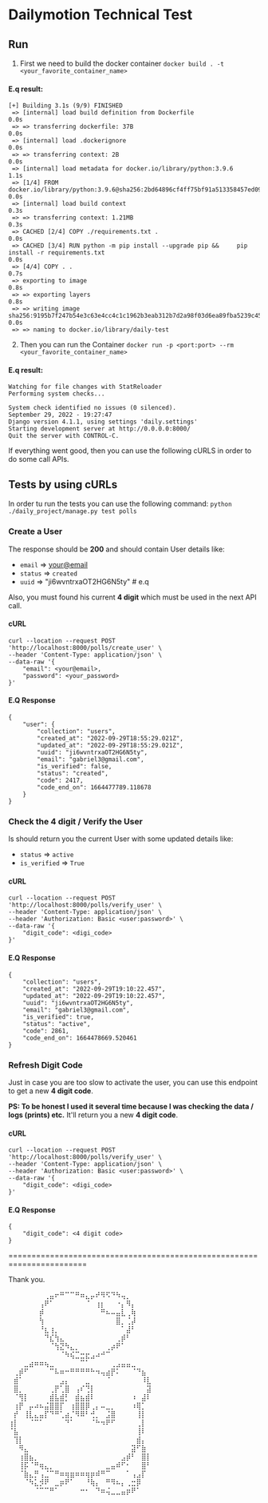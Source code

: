 # Dailymotion Technical Test

## Run

1. First we need to build the docker container
`docker build . -t <your_favorite_container_name>`

#### E.q result:

```
[+] Building 3.1s (9/9) FINISHED
 => [internal] load build definition from Dockerfile                                                                                                                                                                               0.0s
 => => transferring dockerfile: 37B                                                                                                                                                                                                0.0s
 => [internal] load .dockerignore                                                                                                                                                                                                  0.0s
 => => transferring context: 2B                                                                                                                                                                                                    0.0s
 => [internal] load metadata for docker.io/library/python:3.9.6                                                                                                                                                                    1.1s
 => [1/4] FROM docker.io/library/python:3.9.6@sha256:2bd64896cf4ff75bf91a513358457ed09d890715d9aa6bb602323aedbee84d14                                                                                                              0.0s
 => [internal] load build context                                                                                                                                                                                                  0.3s
 => => transferring context: 1.21MB                                                                                                                                                                                                0.3s
 => CACHED [2/4] COPY ./requirements.txt .                                                                                                                                                                                         0.0s
 => CACHED [3/4] RUN python -m pip install --upgrade pip &&     pip install -r requirements.txt                                                                                                                                    0.0s
 => [4/4] COPY . .                                                                                                                                                                                                                 0.7s
 => exporting to image                                                                                                                                                                                                             0.8s
 => => exporting layers                                                                                                                                                                                                            0.8s
 => => writing image sha256:9195b7f247b54e3c63e4cc4c1c1962b3eab312b7d2a98f03d6ea89fba5239c45                                                                                                                                       0.0s
 => => naming to docker.io/library/daily-test
```
2. Then you can run the Container
`docker run -p <port:port> --rm <your_favorite_container_name>`

#### E.q result:
```
Watching for file changes with StatReloader
Performing system checks...

System check identified no issues (0 silenced).
September 29, 2022 - 19:27:47
Django version 4.1.1, using settings 'daily.settings'
Starting development server at http://0.0.0.0:8000/
Quit the server with CONTROL-C.
```

If everything went good, then you can use the following cURLS in order to do some call APIs.

## Tests by using cURLs

In order tu run the tests you can use the following command:
`python ./daily_project/manage.py test polls`

### Create a User

The response should be **200** and should contain User details like:
- `email` => <your@email>
- `status` => `created`
- `uuid` => "ji6wvntrxaOT2HG6N5ty" # e.q

Also, you must found his current **4 digit** which must be used in the next API call.

#### cURL
```
curl --location --request POST 'http://localhost:8000/polls/create_user' \
--header 'Content-Type: application/json' \
--data-raw '{
    "email": <your@email>,
    "password": <your_password>
}'
```

#### E.Q Response
```
{
    "user": {
        "collection": "users",
        "created_at": "2022-09-29T18:55:29.021Z",
        "updated_at": "2022-09-29T18:55:29.021Z",
        "uuid": "ji6wvntrxaOT2HG6N5ty",
        "email": "gabriel3@gmail.com",
        "is_verified": false,
        "status": "created",
        "code": 2417,
        "code_end_on": 1664477789.118678
    }
}
```

### Check the 4 digit / Verify the User

Is should return you the current User with some updated details like:
- `status` => `active`
- `is_verified` => `True`

#### cURL
```
curl --location --request POST 'http://localhost:8000/polls/verify_user' \
--header 'Content-Type: application/json' \
--header 'Authorization: Basic <user:password>' \
--data-raw '{
    "digit_code": <digi_code>
}'
```

#### E.Q Response
```
{
    "collection": "users",
    "created_at": "2022-09-29T19:10:22.457",
    "updated_at": "2022-09-29T19:10:22.457",
    "uuid": "ji6wvntrxaOT2HG6N5ty",
    "email": "gabriel3@gmail.com",
    "is_verified": true,
    "status": "active",
    "code": 2861,
    "code_end_on": 1664478669.520461
}
```

### Refresh Digit Code

Just in case you are too slow to activate the user, you can use this endpoint to get a new **4 digit code**.

__PS: To be honest I used it several time because I was checking the data / logs (prints) etc.__
It'll return you a new **4 digit code**.

#### cURL
```
curl --location --request POST 'http://localhost:8000/polls/verify_user' \
--header 'Content-Type: application/json' \
--header 'Authorization: Basic <user:password>' \
--data-raw '{
    "digit_code": <digi_code>
}'
```

#### E.Q Response
```
{
    "digit_code": <4 digit code>
}
```


=======================================================================

Thank you.

⠀⠀⠀⠀⠀⠀⠀⢀⣤⠖⠛⠉⠉⠛⠶⣄⡤⠞⠻⠫⠙⠳⢤⡀⠀⠀⠀⠀
⠀⠀⠀⠀⠀⠀⢠⠟⠁⠀⠀⠀⠀⠀⠀⠈⠀⢰⡆⠀⠀⠐⡄⠻⡄⠀⠀⠀
⠀⠀⠀⠀⠀⠀⡾⠀⠀⠀⠀⠀⠀⠀⠀⠀⠀⠀⠛⠦⠤⣤⣇⢀⢷⠀⠀⠀
⠀⠀⠀⠀⠀⠀⢳⠀⠀⠀⠀⠀⠀⠀⠀⠀⠀⠀⠀⠀⠀⣿⡀⢈⡼⠀⠀⠀
⠀⠀⠀⠀⠀⠀⠘⣆⢰⡀⠀⠀⠀⠀⠀⠀⠀⠀⠀⠀⠀⠀⠁⣼⠃⠀⠀⠀
⠀⠀⠀⠀⠀⠀⠀⠙⣎⢳⣄⠀⠀⠀⠀⠀⠀⠀⠀⠀⠀⢀⡾⠃⠀⠀⠀⠀
⠀⠀⠀⠀⠀⠀⠀⠀⠈⢳⣝⠳⣄⡀⠀⠀⠀⠀⠀⢀⡴⠟⠁⠀⠀⠀⠀⠀
⠀⠀⠀⠀⠀⠀⠀⠀⠀⠀⠈⠳⢮⣉⣒⣖⣠⠴⠚⠉⠀⠀⠀⠀⠀⠀⠀⠀
⠀⠀⠀⣀⣴⠶⠶⢦⣀⠀⠀⠀⠀⠀⠉⠁⠀⠀⠀⠀⢀⣠⣤⣤⣀⠀⠀⠀
⠀⢀⡾⠋⠀⠀⠀⠀⠉⠧⠶⠒⠛⠛⠛⠛⠓⠲⢤⣴⡟⠅⠀⠀⠈⠙⣦⠀
⠀⣾⠁⠀⠀⠀⠀⠀⠀⠀⣠⡄⠀⠀⠀⣀⠀⠀⠀⠈⠀⠀⠀⠀⠀⠀⠸⣇
⠀⣿⡀⠀⠀⠀⠀⠀⢀⡟⢁⣿⠀⢠⠎⢙⡇⠀⠀⠀⠀⠀⠀⠀⠀⠀⠀⣽
⠀⠈⢻⡇⠀⠀⠀⠀⣾⣧⣾⡃⠀⣾⣦⣾⠇⠀⠀⠀⠀⠀⠀⠀⠰⠀⣼⠇
⠀⢰⡟⠀⡤⠴⠦⣬⣿⣿⡏⠀⢰⣿⣿⡿⢀⡄⠤⣀⡀⠀⠀⠀⠰⢿⡁⠀
⠀⡞⠀⢸⣇⣄⣤⡏⠙⠛⢁⣴⡈⠻⠿⠃⢚⡀⠀⣨⣿⠀⠀⠀⠀⢸⡇⠀
⢰⡇⠀⠀⠈⠉⠁⠀⠀⠀⠀⠙⠁⠀⠀⠀⠈⠓⠲⠟⠋⠀⠀⠀⠀⢀⡇⠀
⠈⣧⠀⠀⠀⠀⠀⠀⠀⠀⠀⠀⠀⠀⠀⠀⠀⠀⠀⠀⠀⠀⠀⠀⠀⢸⠇⠀
⠀⢹⡇⠀⠀⠀⠀⠀⠀⠀⠀⠀⠀⠀⠀⠀⠀⠀⠀⠀⠀⠀⠀⠀⠀⣾⡄⠀
⠀⠀⠻⣄⠀⠀⠀⠀⠀⠀⠀⠀⠀⠀⠀⠀⠀⠀⠀⠀⠀⠀⠀⠀⣽⠋⣷⠀
⠀⠀⢰⣿⣦⡀⠀⠀⠀⠀⠀⠀⠀⠀⠀⠀⠀⠀⠀⠀⠀⠀⣠⡾⠃⠀⣿⡇
⠀⠀⢸⡯⠈⠛⢶⣄⡀⠀⠀⠀⠀⠀⠀⠀⠀⠀⠀⣀⣤⠾⠋⠂⠀⠀⣿⠃
⠀⠀⠈⣷⣄⡛⢠⣈⠉⠛⠶⢶⣶⠶⠶⢶⡶⠾⠛⠉⠀⠀⠀⠁⢠⣠⡏⠀
⠀⠀⠀⠈⠳⣅⡺⠟⠀⣀⡶⠟⠁⠀⠀⠘⢷⡄⠀⠛⠻⠦⡄⢀⣒⡿⠀⠀
⠀⠀⠀⠀⠀⠈⠉⠉⠛⠁⠀⠀⠀⠀⠒⠂⠀⠙⠶⢬⣀⣀⣤⡶⠟⠁⠀⠀